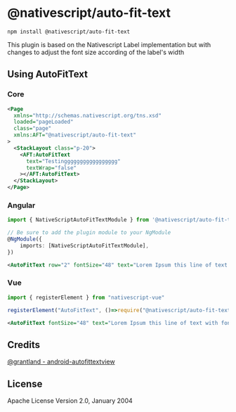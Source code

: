 # @nativescript/auto-fit-text

```cli
npm install @nativescript/auto-fit-text
```

This plugin is based on the Nativescript Label implementation but with changes to adjust the font size according of the label's width

## Using AutoFitText

### Core

```xml
<Page
  xmlns="http://schemas.nativescript.org/tns.xsd"
  loaded="pageLoaded"
  class="page"
  xmlns:AFT="@nativescript/auto-fit-text"
>
  <StackLayout class="p-20">
    <AFT:AutoFitText
      text="Testinggggggggggggggggg"
      textWrap="false"
    ></AFT:AutoFitText>
  </StackLayout>
</Page>
```

### Angular

```typescript
import { NativeScriptAutoFitTextModule } from '@nativescript/auto-fit-text/angular';

// Be sure to add the plugin module to your NgModule
@NgModule({
	imports: [NativeScriptAutoFitTextModule],
})
```

```xml
<AutoFitText row="2" fontSize="48" text="Lorem Ipsum this line of text with fontSize ignored because the text is so long." textWrap="false"></AutoFitText>
```

### Vue
```ts
import { registerElement } from "nativescript-vue"

registerElement("AutoFitText", ()=>require("@nativescript/auto-fit-text").AutoFitText)
```
```xml
<AutoFitText fontSize="48" text="Lorem Ipsum this line of text with fontSize ignored because the text is so long." />
```
## Credits

[@grantland - android-autofittextview](https://github.com/grantland/android-autofittextview)

## License

Apache License Version 2.0, January 2004
